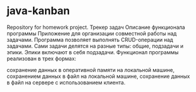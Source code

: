 # java-kanban
Repository for homework project.
Трекер задач
Описание функционала программы
Приложение для организации совместной работы над задачами. Программа позволяет выполнять CRUD-операции над задачами. Сами задачи делятся на разные типы: общие, подзадачи и эпики. Эпики включают в себя подзадачи. Функционал программы реализован в трех формах:

сохранение данных в оперативной памяти на локальной машине,
сохранением данных в файл на локальной машине,
сохранение данных в файл на сервере с использованием клиента.
